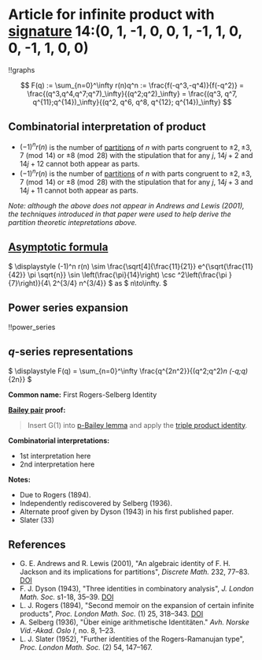 # Article for infinite product with [signature](../product_signature.html) 14:(0, 1, -1, 0, 0, 1, -1, 1, 0, 0, -1, 1, 0, 0)

!!graphs

$$ F(q) := \sum_{n=0}^\infty r(n)q^n := \frac{f(-q^3,-q^4)}{f(-q^2)} = \frac{(q^3,q^4,q^7;q^7)_\infty}{(q^2;q^2)_\infty} = \frac{(q^3, q^7, q^{11};q^{14})_\infty}{(q^2, q^6, q^8, q^{12}; q^{14})_\infty} $$

## Combinatorial interpretation of product

- $(-1)^n r(n)$ is the number of [partitions](../partitions.html#integer_partitions) of $n$ with parts congruent to $\pm 2, \pm 3, 7 \pmod{14}$ or $\pm 8\pmod{28}$ with the stipulation that for any $j$, $14j + 2$ and $14j + 12$ cannot both appear as parts.
- $(-1)^n r(n)$ is the number of [partitions](../partitions.html#integer_partitions) of $n$ with parts congruent to $\pm 2, \pm 3, 7 \pmod{14}$ or $\pm 8\pmod{28}$ with the stipulation that for any $j$, $14j + 3$ and $14j + 11$ cannot both appear as parts.

*Note: although the above does not appear in Andrews and Lewis (2001), the techniques introduced in that paper were used to help derive the partition theoretic intepretations above.*

## [Asymptotic formula](../asymptotics.html)

$ \displaystyle (-1)^n r(n) \sim \frac{\sqrt[4]{\frac{11}{21}} e^{\sqrt{\frac{11}{42}} \pi  \sqrt{n}} \sin \left(\frac{\pi}{14}\right) \csc ^2\left(\frac{\pi }{7}\right)}{4\ 2^{3/4} n^{3/4}} $ as $ n\to\infty. $

## Power series expansion

!!power_series

## $q$-series representations

$ \displaystyle F(q) = \sum_{n=0}^\infty \frac{q^{2n^2}}{(q^2;q^2)_n (-q;q)_{2n}}  $

**Common name:** First Rogers-Selberg Identity

**[Bailey pair](../Bailey_pairs.html) proof:**
> Insert G(1) into [p-Bailey lemma](../bailey_pairs.html#p_Bailey_lemma) and apply the [triple product identity](../q-series.html#triple_product).

**Combinatorial interpretations:**
- 1st interpretation here
- 2nd interpretation here
    
**Notes:**
- Due to Rogers (1894).
- Independently rediscovered by Selberg (1936).
- Alternate proof given by Dyson (1943) in his first published paper.
- Slater (33)
    
## References
- G. E. Andrews and R. Lewis (2001), "An algebraic identity of F. H. Jackson and its implications for partitions", *Discrete Math.* 232, 77–83. [DOI](https://doi.org/10.1016/S0012-365X(00)00295-8)
- F. J. Dyson (1943), "Three identities in combinatory analysis", *J. London Math. Soc.* s1-18, 35–39. [DOI](https://doi.org/10.1112/jlms/s1-18.1.35)
- L. J. Rogers (1894), "Second memoir on the expansion of certain infinite products", *Proc. London Math. Soc.* (1) 25, 318–343. [DOI](https://doi.org/10.1112/plms/s1-25.1.318)
- A. Selberg (1936), "Über einige arithmetische Identitäten." *Avh. Norske Vid.-Akad. Oslo I*, no. 8, 1–23.
- L. J. Slater (1952), "Further identities of the Rogers-Ramanujan type", *Proc. London Math. Soc.* (2) 54, 147–167. 
